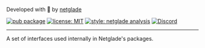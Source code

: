 Developed with 💚 by [netglade][netglade_link]

[![pub package][trackable_pub_badge]][trackable_pub_badge_link]
[![license: MIT][license_badge]][license_badge_link]
[![style: netglade analysis][style_badge]][style_badge_link]
[![Discord][discord_badge]][discord_badge_link]


---

A set of interfaces used internally in Netglade's packages.

 
[netglade_link]: https://netglade.com/en
[trackable_pub_badge]: https://img.shields.io/pub/v/trackable.svg
[trackable_pub_badge_link]: https://pub.dartlang.org/packages/trackable
[license_badge]: https://img.shields.io/badge/license-MIT-blue.svg
[license_badge_link]: https://opensource.org/licenses/MIT
[style_badge]: https://img.shields.io/badge/style-netglade_analysis-26D07C.svg
[style_badge_link]: https://pub.dev/packages/netglade_analysis
[discord_badge]: https://img.shields.io/discord/1091460081054400532.svg?logo=discord&color=blue
[discord_badge_link]: https://discord.gg/WfrS8MAd
